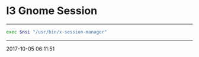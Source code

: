 # I3 Gnome Session

----------------------------------------- 

```bash
exec $nsi "/usr/bin/x-session-manager"
```

-----------------------------------------
2017-10-05 06:11:51
